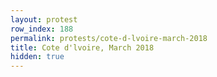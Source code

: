 ```yaml
---
layout: protest
row_index: 188
permalink: protests/cote-d-lvoire-march-2018
title: Cote d'lvoire, March 2018
hidden: true
---
```

